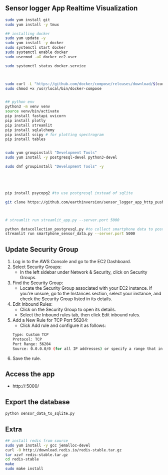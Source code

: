 ## Sensor logger App Realtime Visualization

```bash
sudo yum install git
sudo yum install -y tmux

## installing docker
sudo yum update -y
sudo yum install -y docker
sudo systemctl start docker
sudo systemctl enable docker
sudo usermod -aG docker ec2-user

sudo systemctl status docker.service



sudo curl -L "https://github.com/docker/compose/releases/download/$(curl -s https://api.github.com/repos/docker/compose/releases/latest | grep -Po '"tag_name": "\K.*?(?=")')/docker-compose-$(uname -s)-$(uname -m)" -o /usr/local/bin/docker-compose
sudo chmod +x /usr/local/bin/docker-compose


## python env
python3 -m venv venv
source venv/bin/activate
pip install fastapi uvicorn
pip install plotly
pip install streamlit
pip install sqlalchemy
pip install scipy # for plotting spectrogram
pip install tables


sudo yum groupinstall "Development Tools"
sudo yum install -y postgresql-devel python3-devel

sudo dnf groupinstall "Development Tools" -y





pip install psycopg2 #to use postgresql instead of sqlite

git clone https://github.com/earthinversion/sensor_logger_app_http_push_server.git



# streamlit run streamlit_app.py --server.port 5000

python datacollection_postgresql.py #to collect smartphone data to postgresql server asynchronously
streamlit run smartphone_sensor_data.py --server.port 5000
```


## Update Security Group
1. Log in to the AWS Console and go to the EC2 Dashboard.
1. Select Security Groups:
    - In the left sidebar under Network & Security, click on Security Groups.
1. Find the Security Group:
    - Locate the Security Group associated with your EC2 instance. If you're unsure, go to the Instances section, select your instance, and check the Security Group listed in its details.
1. Edit Inbound Rules:
    - Click on the Security Group to open its details.
    - Select the Inbound rules tab, then click Edit inbound rules.
1. Add a New Rule for TCP Port 56204:
    - Click Add rule and configure it as follows:
    ```bash
    Type: Custom TCP
    Protocol: TCP
    Port Range: 56204
    Source: 0.0.0.0/0 (for all IP addresses) or specify a range that includes your phone’s IP address if you want to restrict access.
    ```
1. Save the rule.


## Access the app
- http://<ip-address>:5000/

## Export the database
```bash
python sensor_data_to_sqlite.py

```

## Extra
```bash
## install redis from source
sudo yum install -y gcc jemalloc-devel
curl -O http://download.redis.io/redis-stable.tar.gz
tar xzvf redis-stable.tar.gz
cd redis-stable
make
sudo make install
```